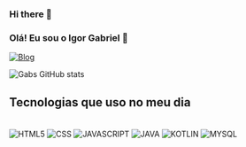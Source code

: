 ### Hi there 👋


### Olá! Eu sou o Igor Gabriel 👋

[![Blog](https://img.shields.io/badge/LinkedIn-0077B5?style=for-the-badge&logo=linkedin&logoColor=white)](https://www.linkedin.com/in/igor-gabriel-lemos-mendes-9b963b231/)

![Gabs GitHub stats](https://github-readme-stats.vercel.app/api?username=MendesGabs&show_icons=true&theme=tokyonight)

## Tecnologias que uso no meu dia 
<div style="display:inline_block"><br/>
<img align="center" alt="HTML5"src="https://img.shields.io/badge/HTML5-E34F26?style=for-the-badge&logo=html5&logoColor=white"/>
<img align="center" alt="CSS"src="https://img.shields.io/badge/CSS3-1572B6?style=for-the-badge&logo=css3&logoColor=white"/>
<img align="center" alt="JAVASCRIPT"src="https://img.shields.io/badge/JavaScript-F7DF1E?style=for-the-badge&logo=javascript&logoColor=black"/>
<img align="center" alt="JAVA"src="https://img.shields.io/badge/Java-ED8B00?style=for-the-badge&logo=openjdk&logoColor=white"/>
<img align="center" alt="KOTLIN"src="https://img.shields.io/badge/Kotlin-0095D5?&style=for-the-badge&logo=kotlin&logoColor=white"/>
<img align="center" alt="MYSQL"src="https://img.shields.io/badge/MySQL-00000F?style=for-the-badge&logo=mysql&logoColor=white"/>

</div>
